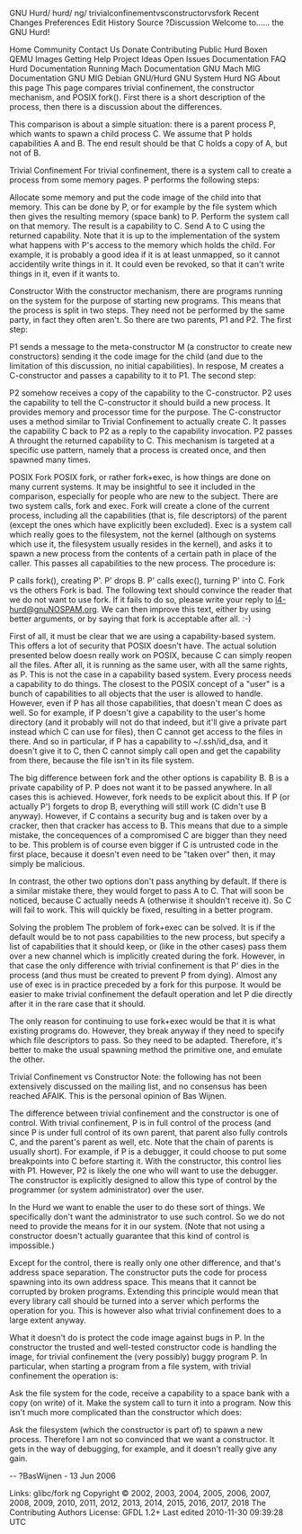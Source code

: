 GNU Hurd/ hurd/ ng/ trivialconfinementvsconstructorvsfork
Recent Changes Preferences
 Edit History Source ?Discussion
Welcome to...... the GNU Hurd!

Home
Community
Contact Us
Donate
Contributing
Public Hurd Boxen
QEMU Images
Getting Help
Project Ideas
Open Issues
Documentation
FAQ
Hurd
Documentation
Running
Mach
Documentation
GNU Mach
MIG
Documentation
GNU MIG
Debian GNU/Hurd
GNU System
Hurd NG
About this page
This page compares trivial confinement, the constructor mechanism, and POSIX fork(). First there is a short description of the process, then there is a discussion about the differences.

This comparison is about a simple situation: there is a parent process P, which wants to spawn a child process C. We assume that P holds capabilities A and B. The end result should be that C holds a copy of A, but not of B.

Trivial Confinement
For trivial confinement, there is a system call to create a process from some memory pages. P performs the following steps:

Allocate some memory and put the code image of the child into that memory. This can be done by P, or for example by the file system which then gives the resulting memory (space bank) to P.
Perform the system call on that memory. The result is a capability to C.
Send A to C using the returned capability.
Note that it is up to the implementation of the system what happens with P's access to the memory which holds the child. For example, it is probably a good idea if it is at least unmapped, so it cannot accidentily write things in it. It could even be revoked, so that it can't write things in it, even if it wants to.

Constructor
With the constructor mechanism, there are programs running on the system for the purpose of starting new programs. This means that the process is split in two steps. They need not be performed by the same party, in fact they often aren't. So there are two parents, P1 and P2. The first step:

P1 sends a message to the meta-constructor M (a constructor to create new constructors) sending it the code image for the child (and due to the limitation of this discussion, no initial capabilities).
In respose, M creates a C-constructor and passes a capability to it to P1.
The second step:

P2 somehow receives a copy of the capability to the C-constructor.
P2 uses the capability to tell the C-constructor it should build a new process. It provides memory and processor time for the purpose.
The C-constructor uses a method similar to Trivial Confinement to actually create C. It passes the capability C back to P2 as a reply to the capability invocation.
P2 passes A throught the returned capability to C.
This mechanism is targeted at a specific use pattern, namely that a process is created once, and then spawned many times.

POSIX Fork
POSIX fork, or rather fork+exec, is how things are done on many current systems. It may be insightful to see it included in the comparison, especially for people who are new to the subject. There are two system calls, fork and exec. Fork will create a clone of the current process, including all the capabilities (that is, file descriptors) of the parent (except the ones which have explicitly been excluded). Exec is a system call which really goes to the filesystem, not the kernel (although on systems which use it, the filesystem usually resides in the kernel), and asks it to spawn a new process from the contents of a certain path in place of the caller. This passes all capabilities to the new process. The procedure is:

P calls fork(), creating P'.
P' drops B.
P' calls exec(), turning P' into C.
Fork vs the others
Fork is bad. The following text should convince the reader that we do not want to use fork. If it fails to do so, please write your reply to l4-hurd@gnuNOSPAM.org. We can then improve this text, either by using better arguments, or by saying that fork is acceptable after all. :-)

First of all, it must be clear that we are using a capability-based system. This offers a lot of security that POSIX doesn't have. The actual solution presented below doesn really work on POSIX, because C can simply reopen all the files. After all, it is running as the same user, with all the same rights, as P. This is not the case in a capability based system. Every process needs a capability to do things. The closest to the POSIX concept of a "user" is a bunch of capabilities to all objects that the user is allowed to handle. However, even if P has all those capabilities, that doesn't mean C does as well. So for example, if P doesn't give a capability to the user's home directory (and it probably will not do that indeed, but it'll give a private part instead which C can use for files), then C cannot get access to the files in there. And so in particular, if P has a capability to ~/.ssh/id_dsa, and it doesn't give it to C, then C cannot simply call open and get the capability from there, because the file isn't in its file system.

The big difference between fork and the other options is capability B. B is a private capability of P. P does not want it to be passed anywhere. In all cases this is achieved. However, fork needs to be explicit about this. If P (or actually P') forgets to drop B, everything will still work (C didn't use B anyway). However, if C contains a security bug and is taken over by a cracker, then that cracker has access to B. This means that due to a simple mistake, the concequences of a compromised C are bigger than they need to be. This problem is of course even bigger if C is untrusted code in the first place, because it doesn't even need to be "taken over" then, it may simply be malicious.

In contrast, the other two options don't pass anything by default. If there is a similar mistake there, they would forget to pass A to C. That will soon be noticed, because C actually needs A (otherwise it shouldn't receive it). So C will fail to work. This will quickly be fixed, resulting in a better program.

Solving the problem
The problem of fork+exec can be solved. It is if the default would be to not pass capabilities to the new process, but specify a list of capabilities that it should keep, or (like in the other cases) pass them over a new channel which is implicitly created during the fork. However, in that case the only difference with trivial confinement is that P' dies in the process (and thus must be created to prevent P from dying). Almost any use of exec is in practice preceded by a fork for this purpose. It would be easier to make trivial confinement the default operation and let P die directly after it in the rare case that it should.

The only reason for continuing to use fork+exec would be that it is what existing programs do. However, they break anyway if they need to specify which file descriptors to pass. So they need to be adapted. Therefore, it's better to make the usual spawning method the primitive one, and emulate the other.

Trivial Confinement vs Constructor
Note: the following has not been extensively discussed on the mailing list, and no consensus has been reached AFAIK. This is the personal opinion of Bas Wijnen.

The difference between trivial confinement and the constructor is one of control. With trivial confinement, P is in full control of the process (and since P is under full control of its own parent, that parent also fully controls C, and the parent's parent as well, etc. Note that the chain of parents is usually short). For example, if P is a debugger, it could choose to put some breakpoints into C before starting it. With the constructor, this control lies with P1. However, P2 is likely the one who will want to use the debugger. The constructor is explicitly designed to allow this type of control by the programmer (or system administrator) over the user.

In the Hurd we want to enable the user to do these sort of things. We specifically don't want the administrator to use such control. So we do not need to provide the means for it in our system. (Note that not using a constructor doesn't actually guarantee that this kind of control is impossible.)

Except for the control, there is really only one other difference, and that's address space separation. The constructor puts the code for process spawning into its own address space. This means that it cannot be corrupted by broken programs. Extending this principle would mean that every library call should be turned into a server which performs the operation for you. This is however also what trivial confinement does to a large extent anyway.

What it doesn't do is protect the code image against bugs in P. In the constructor the trusted and well-tested constructor code is handling the image, for trivial confinement the (very possibly) buggy program P. In particular, when starting a program from a file system, with trivial confinement the operation is:

Ask the file system for the code, receive a capability to a space bank with a copy (on write) of it.
Make the system call to turn it into a program.
Now this isn't much more complicated than the constructor which does:

Ask the filesystem (which the constructor is part of) to spawn a new process.
Therefore I am not so convinced that we want a constructor. It gets in the way of debugging, for example, and it doesn't really give any gain.

-- ?BasWijnen - 13 Jun 2006

Links: glibc/fork ng
Copyright © 2002, 2003, 2004, 2005, 2006, 2007, 2008, 2009, 2010, 2011, 2012, 2013, 2014, 2015, 2016, 2017, 2018 The Contributing Authors	License: GFDL 1.2+	Last edited 2010-11-30 09:39:28 UTC